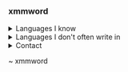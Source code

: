 ### xmmword
<details>
<summary>Languages I know</summary>
<ul>
  <li>Python</li>
  <li>C</li>
  <li>C++</li>
  <li>Vlang</li>
  <li>Golang</li>
</ul>
</details>

<details>
<summary>Languages I don't often write in</summary>
<ul>
  <li>Javascript</li>
  <li>Typescript</li>
  <li>x86/x86_64 Assembly</li>
</ul>
</details>

<details>
<summary>Contact</summary>
<summary>835622562742272011 (Discord ID) (Lookup profile information via https://discord.id/)</summary>
</details>

~ xmmword
